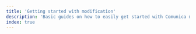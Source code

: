 ```yaml
---
title: 'Getting started with modification'
description: 'Basic guides on how to easily get started with Comunica modification.'
index: true
---
```

